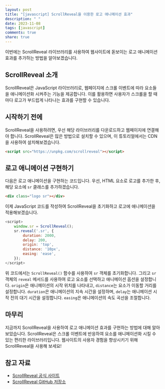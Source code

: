 ```yaml
---
layout: post
title: "[javascript] ScrollReveal을 이용한 로고 애니메이션 효과"
description: " "
date: 2023-11-08
tags: [javascript]
comments: true
share: true
---
```


이번에는 ScrollReveal 라이브러리를 사용하여 웹사이트에 돋보이는 로고 애니메이션 효과를 추가하는 방법을 알아보겠습니다.

## ScrollReveal 소개

ScrollReveal은 JavaScript 라이브러리로, 웹페이지에 스크롤 이벤트에 따라 요소들을 애니메이션화 시켜주는 기능을 제공합니다. 이를 활용하면 사용자가 스크롤을 할 때마다 로고가 부드럽게 나타나는 효과를 구현할 수 있습니다.

## 시작하기 전에

ScrollReveal을 사용하려면, 우선 해당 라이브러리를 다운로드하고 웹페이지에 연결해야 합니다. ScrollReveal은 많은 방법으로 설치할 수 있으며, 이 튜토리얼에서는 CDN을 사용하여 설치해보겠습니다.

```html
<script src="https://unpkg.com/scrollreveal"></script>
```

## 로고 애니메이션 구현하기

다음은 로고 애니메이션을 구현하는 코드입니다. 우선, HTML 요소로 로고를 추가한 후, 해당 요소에 `sr` 클래스를 추가하겠습니다.

```html
<div class="logo sr"></div>
```

이제 JavaScript 코드를 작성하여 ScrollReveal을 초기화하고 로고에 애니메이션을 적용해보겠습니다.

```javascript
<script>
    window.sr = ScrollReveal();
    sr.reveal('.sr', {
        duration: 2000,
        delay: 200,
        origin: 'top',
        distance: '10px',
        easing: 'ease',
    });
</script>
```

위 코드에서는 `ScrollReveal()` 함수를 사용하여 `sr` 객체를 초기화합니다. 그리고 `sr` 객체의 `reveal` 메서드를 사용하여 로고 요소를 선택하고 애니메이션 옵션을 설정합니다. `origin`은 애니메이션의 시작 위치를 나타내고, `distance`는 요소가 이동할 거리를 설정합니다. `duration`은 애니메이션의 지속 시간을 설정하며, `delay`는 애니메이션 시작 전의 대기 시간을 설정합니다. `easing`은 애니메이션의 속도 곡선을 조절합니다.

## 마무리

지금까지 ScrollReveal을 사용하여 로고 애니메이션 효과를 구현하는 방법에 대해 알아보았습니다. ScrollReveal은 스크롤 이벤트에 반응하여 요소를 애니메이션화 시킬 수 있는 편리한 라이브러리입니다. 웹사이트의 사용자 경험을 향상시키기 위해 ScrollReveal을 사용해 보세요!

## 참고 자료

- [ScrollReveal 공식 사이트](https://scrollrevealjs.org/)
- [ScrollReveal GitHub 저장소](https://github.com/jlmakes/scrollreveal)